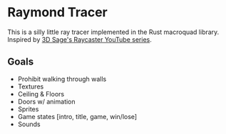 # Raymond Tracer

This is a silly little ray tracer implemented in the Rust macroquad library.
Inspired by [3D Sage's Raycaster YouTube series](https://youtu.be/gYRrGTC7GtA).

## Goals

- Prohibit walking through walls
- Textures
- Ceiling & Floors 
- Doors w/ animation
- Sprites
- Game states [intro, title, game, win/lose]
- Sounds
